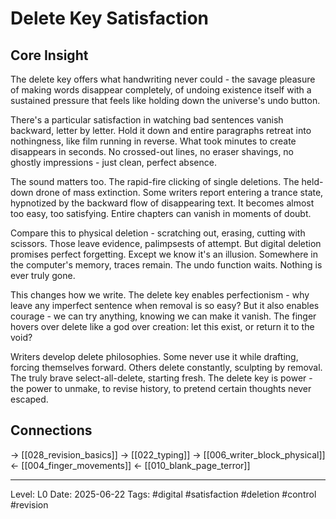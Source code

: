 # Delete Key Satisfaction

## Core Insight
The delete key offers what handwriting never could - the savage pleasure of making words disappear completely, of undoing existence itself with a sustained pressure that feels like holding down the universe's undo button.

There's a particular satisfaction in watching bad sentences vanish backward, letter by letter. Hold it down and entire paragraphs retreat into nothingness, like film running in reverse. What took minutes to create disappears in seconds. No crossed-out lines, no eraser shavings, no ghostly impressions - just clean, perfect absence.

The sound matters too. The rapid-fire clicking of single deletions. The held-down drone of mass extinction. Some writers report entering a trance state, hypnotized by the backward flow of disappearing text. It becomes almost too easy, too satisfying. Entire chapters can vanish in moments of doubt.

Compare this to physical deletion - scratching out, erasing, cutting with scissors. Those leave evidence, palimpsests of attempt. But digital deletion promises perfect forgetting. Except we know it's an illusion. Somewhere in the computer's memory, traces remain. The undo function waits. Nothing is ever truly gone.

This changes how we write. The delete key enables perfectionism - why leave any imperfect sentence when removal is so easy? But it also enables courage - we can try anything, knowing we can make it vanish. The finger hovers over delete like a god over creation: let this exist, or return it to the void?

Writers develop delete philosophies. Some never use it while drafting, forcing themselves forward. Others delete constantly, sculpting by removal. The truly brave select-all-delete, starting fresh. The delete key is power - the power to unmake, to revise history, to pretend certain thoughts never escaped.

## Connections
→ [[028_revision_basics]]
→ [[022_typing]]
→ [[006_writer_block_physical]]
← [[004_finger_movements]]
← [[010_blank_page_terror]]

---
Level: L0
Date: 2025-06-22
Tags: #digital #satisfaction #deletion #control #revision